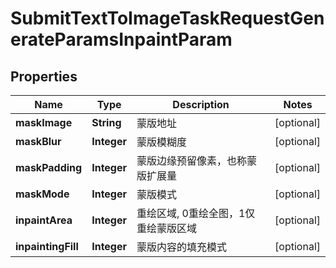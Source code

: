 

# SubmitTextToImageTaskRequestGenerateParamsInpaintParam


## Properties

| Name | Type | Description | Notes |
|------------ | ------------- | ------------- | -------------|
|**maskImage** | **String** | 蒙版地址 |  [optional] |
|**maskBlur** | **Integer** | 蒙版模糊度 |  [optional] |
|**maskPadding** | **Integer** | 蒙版边缘预留像素，也称蒙版扩展量 |  [optional] |
|**maskMode** | **Integer** | 蒙版模式 |  [optional] |
|**inpaintArea** | **Integer** | 重绘区域, 0重绘全图，1仅重绘蒙版区域 |  [optional] |
|**inpaintingFill** | **Integer** | 蒙版内容的填充模式 |  [optional] |



